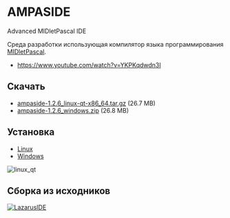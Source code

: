 AMPASIDE
========

Advanced MIDletPascal IDE

Среда разработки использующая компилятор языка программирования [MIDletPascal](http://ru.wikipedia.org/wiki/MIDletPascal).

- https://www.youtube.com/watch?v=YKPKqdwdn3I

Скачать
-------

- [ampaside-1.2.6_linux-qt-x86_64.tar.gz](https://github.com/Helltar/AMPASIDE/releases/download/v1.2.6/ampaside-1.2.6_linux-qt-x86_64.tar.gz) (26.7 MB)
- [ampaside-1.2.6_windows.zip](https://github.com/Helltar/AMPASIDE/releases/download/v1.2.6/ampaside-1.2.6_windows.zip) (26.8 MB)

Установка
---------

- [Linux](https://github.com/Helltar/AMPASIDE/blob/master/help/install_linux_ru.md)
- [Windows](https://github.com/Helltar/AMPASIDE/blob/master/help/install_windows_ru.md)

![linux_qt](https://helltar.com/projects/ampaside/screenshots/screenshot_23062022_142550.png)

Сборка из исходников
--------------------

[![LazarusIDE](http://wiki.lazarus.freepascal.org/images/9/94/built_with_lazarus_logo.png)](http://www.lazarus-ide.org)
